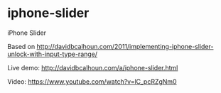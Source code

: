 # iphone-slider
iPhone Slider

Based on http://davidbcalhoun.com/2011/implementing-iphone-slider-unlock-with-input-type-range/

Live demo: http://davidbcalhoun.com/a/iphone-slider.html

Video: https://www.youtube.com/watch?v=lC_pcRZgNm0
